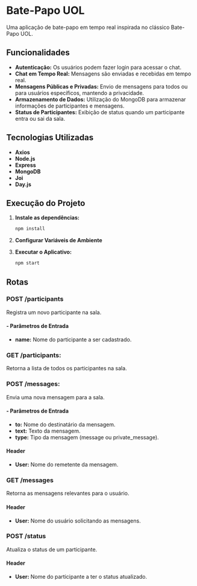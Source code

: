 # Bate-Papo UOL

Uma aplicação de bate-papo em tempo real inspirada no clássico Bate-Papo UOL.

## Funcionalidades
- **Autenticação:** Os usuários podem fazer login para acessar o chat.
- **Chat em Tempo Real:** Mensagens são enviadas e recebidas em tempo real.
- **Mensagens Públicas e Privadas:** Envio de mensagens para todos ou para usuários específicos, mantendo a privacidade.
- **Armazenamento de Dados:** Utilização do MongoDB para armazenar informações de participantes e mensagens.
- **Status de Participantes:** Exibição de status quando um participante entra ou sai da sala.

## Tecnologias Utilizadas

- **Axios** 
- **Node.js** 
- **Express** 
- **MongoDB**
- **Joi** 
- **Day.js** 

## Execução do Projeto

1. **Instale as dependências:**
 
    ```bash
    npm install
    ```
3. **Configurar Variáveis de Ambiente**
4. **Executar o Aplicativo:**
 
     ```bash
    npm start
    ```

## Rotas

### POST /participants

Registra um novo participante na sala.

#### - Parâmetros de Entrada

- **name:** Nome do participante a ser cadastrado.

### GET /participants: 

Retorna a lista de todos os participantes na sala.

### POST /messages: 

Envia uma nova mensagem para a sala.

#### - Parâmetros de Entrada

- **to:** Nome do destinatário da mensagem.
- **text:** Texto da mensagem.
- **type:** Tipo da mensagem (message ou private_message).

 #### Header

- **User:** Nome do remetente da mensagem.

### GET /messages

Retorna as mensagens relevantes para o usuário.

 #### Header

- **User:** Nome do usuário solicitando as mensagens.

### POST /status

Atualiza o status de um participante.

 #### Header

- **User:** Nome do participante a ter o status atualizado.
